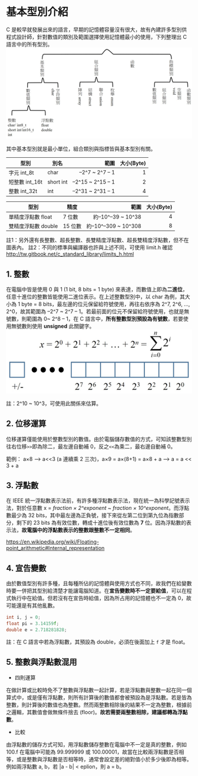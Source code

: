 # 基本型別介紹
C 是較早就發展出來的語言，早期的記憶體容量沒有很大，故有內建許多型別供程式設計師，針對數值的類別及範圍選擇使用記憶體最小的使用，下列整理出 C 語言中的所有型別。
![image](pic/data_type.jpg)

其中基本型別就是最小單位，組合類別與指標皆與基本型別有關。

| 型別 | 別名 | 範圍 | 大小(Byte) |
| --- | --- | ---: | ---: |
| 字元 int_8t | char | –2^7 ~ 2^7 – 1 | 1 |
| 短整數 int_16t | short int | –2^15 ~ 2^15 – 1 | 2 |
| 整數 int_32t | int | –2^31 ~ 2^31 – 1 | 4 |

| 型別 | 精度 | 範圍 | 大小(Byte) |
| --- | --- | ---: | ---: |
| 單精度浮點數 float | 7 位數 | 約–10^–39 ~ 10^38 | 4 |
| 雙精度浮點數 double | 15 位數 | 約–10^–309 ~ 10^308 | 8 |
註1：另外還有長整數、超長整數、長雙精度浮點數、超長雙精度浮點數，但不在圖表內。
註2：不同的標準與編譯器也許與上述不同，可使用 limit.h 確認
http://tw.gitbook.net/c_standard_library/limits_h.html

## 1. 整數
在電腦中皆是使用 0 與 1 (1 bit, 8 bits = 1 byte) 來表達，而數值上即為**二進位**，任意十進位的整數皆能使用二進位表示。在上述整數型別中，以 char 為例，其大小為 1 byte = 8 bits，最左邊的位元保留給符號使用，再往右依序為 2^7, 2^6, ..., 2^0，故其範圍為 –2^7 ~ 2^7 – 1。若最前面的位元不保留給符號使用，也就是無號數，則範圍為 0~ 2^8 – 1，在 C 語言中，**所有整數型別預設為有號數**，若要使用無號數則使用 **unsigned** 此關鍵字。
![image](pic/binary.jpg)

註：2^10 ~ 10^3，可使用此關係來估算。

## 2. 位移運算
位移運算僅能使用於整數型別的數值。由於電腦儲存數值的方式，可知該整數型別往右位移`>>`即為除二，最左邊自動補 0，反之`<<`為乘二，最右邊自動補 0。

範例： a×8 --> a<<3 (a 連續乘 2 三次)，a×9 = a×(8+1) = a×8 + a --> a = a << 3 + a

## 3. 浮點數
在 IEEE 統一浮點數表示法前，有許多種浮點數表示法，現在統一為科學記號表示法，對於任意數 x = *fraction × 2^exponent* ~ *fraction × 10^exponent*。而浮點數最少為 32 bits，其中最左邊為正負號，接下來從左第二位到第九位為指數部分，剩下的 23 bits 為有效位數，轉成十進位後有效位數為 **7** 位。因為浮點數的表示法，**故電腦中的浮點數表示的整數跟整數不一定相同**。

https://en.wikipedia.org/wiki/Floating-point_arithmetic#Internal_representation

## 4. 宣告變數
由於數值型別有許多種，且每種所佔的記憶體與使用方式也不同，故我們在給變數時要一併把其型別給清楚才能讓電腦知道。在**宣告變數時不一定要給值**，可以在程式執行中在給值。但若沒有在宣告時給值，因為所占用的記憶體也不一定為 0，故可能還是有其他亂數。
```C
int i, j = 0;
float pi = 3.14159f;
double e = 2.718281828;
```
註：在 C 語言中若為浮點數，其預設為 double，必須在後面加上 `f` 才是 float。

## 5. 整數與浮點數混用
* 四則運算

在做計算或比較時免不了整數與浮點數一起計算，若是浮點數與整數一起在同一個算式中，或是僅有浮點數，則所有計算後的數值都會被預設為是浮點數。若是皆為整數，則計算後的數值也為整數。然而兩整數相除後的結果不一定為整數，根據前之邏輯，其數值會做無條件捨去 (floor)。**故若需要兩整數相除，建議都轉為浮點數**。

* 比較

由浮點數的儲存方式可知，用浮點數儲存整數在電腦中不一定是真的整數，例如 100.f 在電腦中可能為 99.999999 或 100.00001，故當在比較兩浮點數是否相等，或是整數與浮點數是否相等時，通常會設定差的絕對值小於多少後即為相等。例如兩浮點數 a, b，若 |a - b| < eplion，則 a = b。
